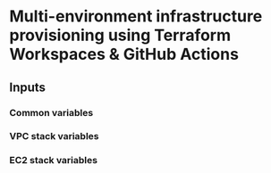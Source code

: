 # Multi-environment infrastructure provisioning using Terraform Workspaces &amp; GitHub Actions

## Inputs

### Common variables

### VPC stack variables

### EC2 stack variables
